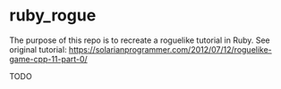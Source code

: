 ruby_rogue
==========

The purpose of this repo is to recreate a roguelike tutorial in Ruby. See original tutorial: https://solarianprogrammer.com/2012/07/12/roguelike-game-cpp-11-part-0/

TODO
